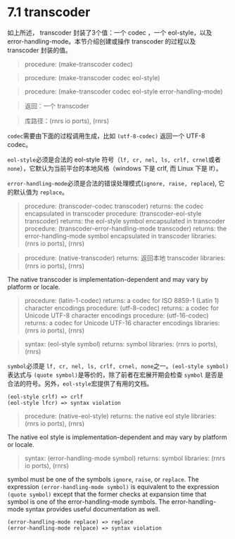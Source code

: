# 7.1  transcoder 

如上所述， transcoder 封装了3个值：一个 codec ，一个 eol-style，以及 error-handling-mode。本节介绍创建或操作 transcoder 的过程以及 transcoder 封装的值。

> procedure: (make-transcoder codec) 

> procedure: (make-transcoder codec eol-style) 

> procedure: (make-transcoder codec eol-style error-handling-mode) 

> 返回：一个 transcoder 

> 库路径：(rnrs io ports), (rnrs)

`codec`需要由下面的过程调用生成，比如 `(utf-8-codec)` 返回一个 UTF-8 codec。

`eol-style`必须是合法的 eol-style 符号（`lf, cr, nel, ls, crlf, crnel`或者`none`），它默认为当前平台的本地风格（windows 下是 crlf, 而 Linux 下是 lf）。

`error-handling-mode`必须是合法的错误处理模式(`ignore, raise, replace`), 它的默认值为 `replace`。


> procedure: (transcoder-codec transcoder) 
> returns: the codec encapsulated in transcoder 
> procedure: (transcoder-eol-style transcoder) 
> returns: the eol-style symbol encapsulated in transcoder 
> procedure: (transcoder-error-handling-mode transcoder) 
> returns: the error-handling-mode symbol encapsulated in transcoder 
> libraries: (rnrs io ports), (rnrs)


> procedure: (native-transcoder) 
> returns: 返回本地 transcoder 
> libraries: (rnrs io ports), (rnrs)


The native transcoder is implementation-dependent and may vary by platform or locale.


> procedure: (latin-1-codec) 
> returns: a codec for ISO 8859-1 (Latin 1) character encodings 
> procedure: (utf-8-codec) 
> returns: a codec for Unicode UTF-8 character encodings 
> procedure: (utf-16-codec) 
> returns: a codec for Unicode UTF-16 character encodings 
> libraries: (rnrs io ports), (rnrs)


> syntax: (eol-style symbol) 
> returns: symbol 
> libraries: (rnrs io ports), (rnrs)

`symbol`必须是 `lf, cr, nel, ls, crlf, crnel, none`之一。`(eol-style symbol)`表达式与 `(quote symbol)`是等价的，除了前者在宏展开期会检查 `symbol` 是否是合法的符号。另外，`eol-style`宏提供了有用的文档。

```
(eol-style crlf) => crlf
(eol-style lfcr) => syntax violation
```

> procedure: (native-eol-style) 
> returns: the native eol style 
> libraries: (rnrs io ports), (rnrs)

The native eol style is implementation-dependent and may vary by platform or locale.

> syntax: (error-handling-mode symbol) 
> returns: symbol 
> libraries: (rnrs io ports), (rnrs)

symbol must be one of the symbols `ignore`, `raise`, or `replace`. The expression `(error-handling-mode symbol)` is equivalent to the expression `(quote symbol)` except that the former checks at expansion time that symbol is one of the error-handling-mode symbols. The error-handling-mode syntax provides useful documentation as well.

```
(error-handling-mode replace) => replace
(error-handling-mode relpace) => syntax violation
```
